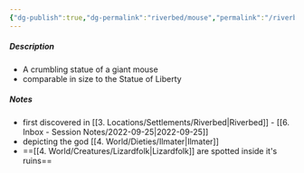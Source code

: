 ```yaml
---
{"dg-publish":true,"dg-permalink":"riverbed/mouse","permalink":"/riverbed/mouse/","dgHomeLink":true,"dgPassFrontmatter":false}
---
```


##### Description
- A crumbling statue of a giant mouse
- comparable in size to the Statue of Liberty

##### Notes
- first discovered in [[3. Locations/Settlements/Riverbed|Riverbed]] - [[6. Inbox - Session Notes/2022-09-25|2022-09-25]]
- depicting the god [[4. World/Dieties/Ilmater|Ilmater]]
- ==[[4. World/Creatures/Lizardfolk|Lizardfolk]] are spotted inside it's ruins==

